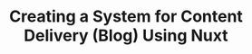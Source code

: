 ---
title: Creating a System for Content Delivery (Blog) Using Nuxt
description: 
created: 2018-03-01T06:00:00.000Z
badge: JS
color: F7DF1E
---